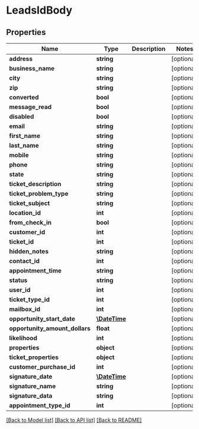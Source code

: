 # LeadsIdBody

## Properties
Name | Type | Description | Notes
------------ | ------------- | ------------- | -------------
**address** | **string** |  | [optional] 
**business_name** | **string** |  | [optional] 
**city** | **string** |  | [optional] 
**zip** | **string** |  | [optional] 
**converted** | **bool** |  | [optional] 
**message_read** | **bool** |  | [optional] 
**disabled** | **bool** |  | [optional] 
**email** | **string** |  | [optional] 
**first_name** | **string** |  | [optional] 
**last_name** | **string** |  | [optional] 
**mobile** | **string** |  | [optional] 
**phone** | **string** |  | [optional] 
**state** | **string** |  | [optional] 
**ticket_description** | **string** |  | [optional] 
**ticket_problem_type** | **string** |  | [optional] 
**ticket_subject** | **string** |  | [optional] 
**location_id** | **int** |  | [optional] 
**from_check_in** | **bool** |  | [optional] 
**customer_id** | **int** |  | [optional] 
**ticket_id** | **int** |  | [optional] 
**hidden_notes** | **string** |  | [optional] 
**contact_id** | **int** |  | [optional] 
**appointment_time** | **string** |  | [optional] 
**status** | **string** |  | [optional] 
**user_id** | **int** |  | [optional] 
**ticket_type_id** | **int** |  | [optional] 
**mailbox_id** | **int** |  | [optional] 
**opportunity_start_date** | [**\DateTime**](\DateTime.md) |  | [optional] 
**opportunity_amount_dollars** | **float** |  | [optional] 
**likelihood** | **int** |  | [optional] 
**properties** | **object** |  | [optional] 
**ticket_properties** | **object** |  | [optional] 
**customer_purchase_id** | **int** |  | [optional] 
**signature_date** | [**\DateTime**](\DateTime.md) |  | [optional] 
**signature_name** | **string** |  | [optional] 
**signature_data** | **string** |  | [optional] 
**appointment_type_id** | **int** |  | [optional] 

[[Back to Model list]](../../README.md#documentation-for-models) [[Back to API list]](../../README.md#documentation-for-api-endpoints) [[Back to README]](../../README.md)

